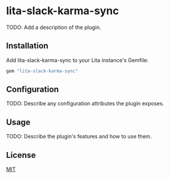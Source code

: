 # lita-slack-karma-sync

TODO: Add a description of the plugin.

## Installation

Add lita-slack-karma-sync to your Lita instance's Gemfile:

``` ruby
gem "lita-slack-karma-sync"
```

## Configuration

TODO: Describe any configuration attributes the plugin exposes.

## Usage

TODO: Describe the plugin's features and how to use them.

## License

[MIT](http://opensource.org/licenses/MIT)
